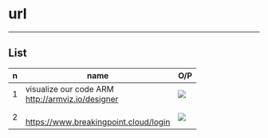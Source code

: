 # url

---

## List
|n|name|O/P|
|-|----|---|
|1|visualize our code ARM<br/>http://armviz.io/designer|<img src="https://i.imgur.com/3blB9To.png">|
|2|<br/>https://www.breakingpoint.cloud/login|<img src="https://i.imgur.com/NAyqwkb.png">|
